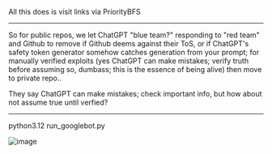 All this does is visit links via PriorityBFS

----

So for public repos, we let ChatGPT "blue team?" responding to "red team" and Github to remove if Github deems against their ToS, or if ChatGPT's safety token generator somehow catches generation from your prompt; for manually verified exploits (yes ChatGPT can make mistakes; verify truth before assuming so, dumbass; this is the essence of being alive) then move to private repo.. 

They say ChatGPT can make mistakes; check important info, but how about not assume true until verfied?

----

python3.12 run_googlebot.py

![image](https://github.com/user-attachments/assets/72cea20f-b899-4463-80d9-41410372ae57)

